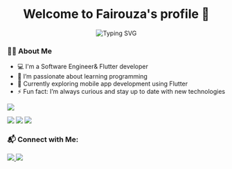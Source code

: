 

<h1 align="center">Welcome to Fairouza's profile 🌸</h1>

<p align="center">
  <img src="https://readme-typing-svg.herokuapp.com?font=Fira+Code&size=26&pause=1000&color=F76D91&center=true&vCenter=true&width=500&lines=Mobile+App+Developer;Flutter+💙+Lover;Always+Learning+New+Things" alt="Typing SVG" />
</p>

### 👩‍💻 About Me

- 💻 I'm a Software Engineer& Flutter developer</strong>  
- 👀 I’m passionate about learning programming  
- 🌱 Currently exploring mobile app development using Flutter  
- ⚡ Fun fact: I’m always curious and stay up to date with new technologies


  

<a href="https://drive.google.com/file/d/17qwrZMiwJa-ngSdR0xl9mE-p5AeGEtku/view?usp=sharing" target="_blank">
  <img src="https://img.shields.io/badge/📎%20Download%20CV-PDF-blueviolet?style=for-the-badge&logo=googledrive&logoColor=white"/>
</a>




<p>
  <img src="https://img.shields.io/badge/AppStore-1App-ff69b4?style=for-the-badge"/>
  <img src="https://img.shields.io/badge/PlayStore-1App-9370db?style=for-the-badge"/>
  <img src="https://img.shields.io/badge/Experience-2Years-40e0d0?style=for-the-badge"/>
</p>



### 📬 Connect with Me:

<a href="https://www.linkedin.com/in/fairouz-khalaf-86a67a320/">
  <img src="https://img.shields.io/badge/Fairouz%20Khalaf-0077B5?style=for-the-badge&logo=linkedin&logoColor=white"/>
</a>

<a href="mailto:fairouzkhalaf9@gmail.com">
  <img src="https://img.shields.io/badge/Gmail-fairouzkhalaf9@gmail.com-D14836?style=for-the-badge&logo=gmail&logoColor=white"/>
</a>
